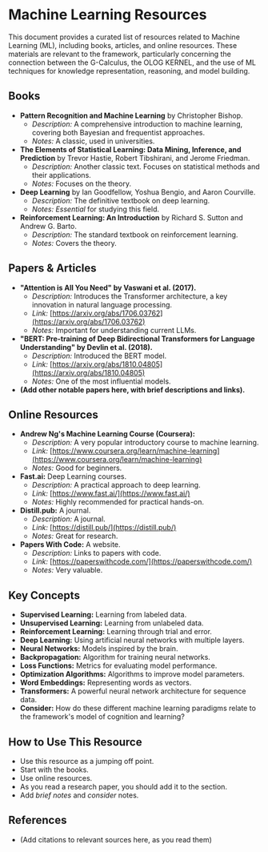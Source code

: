 # Machine Learning Resources

This document provides a curated list of resources related to Machine Learning (ML), including books, articles, and online resources. These materials are relevant to the framework, particularly concerning the connection between the G-Calculus, the OLOG KERNEL, and the use of ML techniques for knowledge representation, reasoning, and model building.

## Books

*   **Pattern Recognition and Machine Learning** by Christopher Bishop.
    *   *Description:* A comprehensive introduction to machine learning, covering both Bayesian and frequentist approaches.
    *   *Notes:* A classic, used in universities.
*   **The Elements of Statistical Learning: Data Mining, Inference, and Prediction** by Trevor Hastie, Robert Tibshirani, and Jerome Friedman.
    *   *Description:* Another classic text.  Focuses on statistical methods and their applications.
    *   *Notes:* Focuses on the theory.
*   **Deep Learning** by Ian Goodfellow, Yoshua Bengio, and Aaron Courville.
    *   *Description:* The definitive textbook on deep learning.
    *   *Notes:* *Essential* for studying this field.
*   **Reinforcement Learning: An Introduction** by Richard S. Sutton and Andrew G. Barto.
    *   *Description:* The standard textbook on reinforcement learning.
    *   *Notes:* Covers the theory.

## Papers & Articles

*   **"Attention is All You Need" by Vaswani et al. (2017).**
    *   *Description:* Introduces the Transformer architecture, a key innovation in natural language processing.
    *   *Link:* [https://arxiv.org/abs/1706.03762](https://arxiv.org/abs/1706.03762)
    *   *Notes:* Important for understanding current LLMs.
*   **"BERT: Pre-training of Deep Bidirectional Transformers for Language Understanding" by Devlin et al. (2018).**
    *   *Description:* Introduced the BERT model.
    *   *Link:* [https://arxiv.org/abs/1810.04805](https://arxiv.org/abs/1810.04805)
    *   *Notes:* One of the most influential models.
*   **(Add other notable papers here, with brief descriptions and links).**

## Online Resources

*   **Andrew Ng's Machine Learning Course (Coursera):**
    *   *Description:* A very popular introductory course to machine learning.
    *   *Link:* [https://www.coursera.org/learn/machine-learning](https://www.coursera.org/learn/machine-learning)
    *   *Notes:* Good for beginners.
*   **Fast.ai:** Deep Learning courses.
    *   *Description:*  A practical approach to deep learning.
    *   *Link:* [https://www.fast.ai/](https://www.fast.ai/)
    *   *Notes:* Highly recommended for practical hands-on.
*   **Distill.pub:** A journal.
    *   *Description:* A journal.
    *   *Link:* [https://distill.pub/](https://distill.pub/)
    *   *Notes:* Great for research.
*   **Papers With Code:**  A website.
    *   *Description:* Links to papers with code.
    *   *Link:* [https://paperswithcode.com/](https://paperswithcode.com/)
    *   *Notes:* Very valuable.

## Key Concepts

*   **Supervised Learning:** Learning from labeled data.
*   **Unsupervised Learning:** Learning from unlabeled data.
*   **Reinforcement Learning:** Learning through trial and error.
*   **Deep Learning:** Using artificial neural networks with multiple layers.
*   **Neural Networks:** Models inspired by the brain.
*   **Backpropagation:** Algorithm for training neural networks.
*   **Loss Functions:** Metrics for evaluating model performance.
*   **Optimization Algorithms:** Algorithms to improve model parameters.
*   **Word Embeddings:** Representing words as vectors.
*   **Transformers:** A powerful neural network architecture for sequence data.
*   **Consider:**  How do these different machine learning paradigms relate to the framework's model of cognition and learning?

## How to Use This Resource

*   Use this resource as a jumping off point.
*   Start with the books.
*   Use online resources.
*   As you read a research paper, you should add it to the section.
*   Add *brief notes* and *consider* notes.

## References

*   (Add citations to relevant sources here, as you read them)
